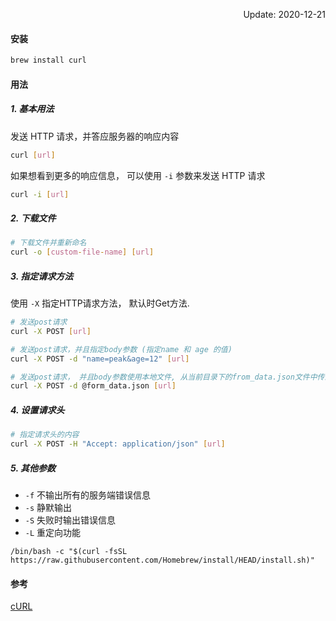 <p align="right">Update: 2020-12-21</p>



#### 安装

```bash
brew install curl	
```



#### 用法

##### 1. 基本用法

发送 HTTP 请求，并答应服务器的响应内容

```bash
curl [url]
```



如果想看到更多的响应信息， 可以使用 `-i` 参数来发送 HTTP 请求

```bash
curl -i [url]
```



##### 2. 下载文件

```bash
# 下载文件并重新命名
curl -o [custom-file-name] [url]
```



##### 3. 指定请求方法

使用 `-X` 指定HTTP请求方法， 默认时Get方法.

```bash
# 发送post请求
curl -X POST [url]

# 发送post请求，并且指定body参数 (指定name 和 age 的值)
curl -X POST -d "name=peak&age=12" [url]

# 发送post请求， 并且body参数使用本地文件, 从当前目录下的from_data.json文件中传递参数
curl -X POST -d @form_data.json [url]
```



##### 4. 设置请求头

```bash
# 指定请求头的内容
curl -X POST -H "Accept: application/json" [url]
```



##### 5. 其他参数

- `-f` 不输出所有的服务端错误信息
- `-s` 静默输出
- `-S` 失败时输出错误信息
- `-L` 重定向功能

```
/bin/bash -c "$(curl -fsSL https://raw.githubusercontent.com/Homebrew/install/HEAD/install.sh)"
```



#### 参考

[cURL](http://conqueringthecommandline.com/book/curl)